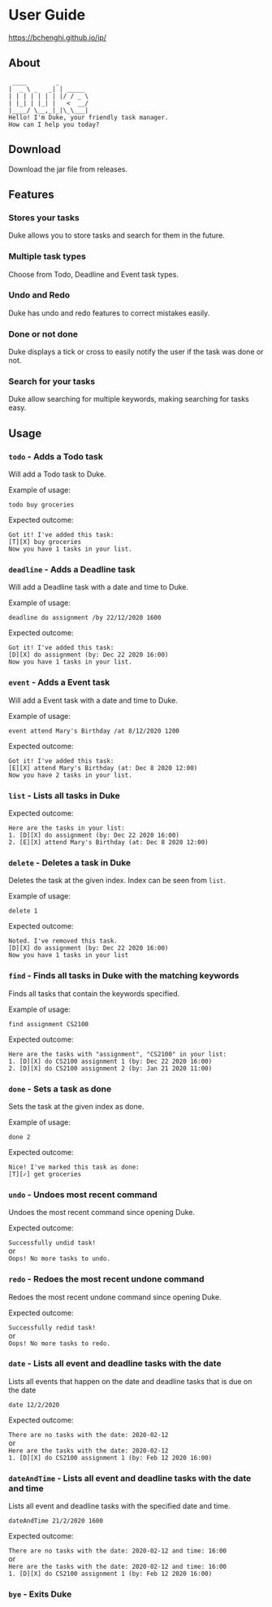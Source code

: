 # User Guide
https://bchenghi.github.io/ip/

## About
```
 ____        _        
|  _ \ _   _| | _____ 
| | | | | | | |/ / _ \
| |_| | |_| |   <  __/
|____/ \__,_|_|\_\___|
Hello! I'm Duke, your friendly task manager.
How can I help you today?
```

## Download
Download the jar file from releases.

## Features 

### Stores your tasks 
Duke allows you to store tasks and search for them in the future.

### Multiple task types
Choose from Todo, Deadline and Event task types.

### Undo and Redo
Duke has undo and redo features to correct mistakes easily.

### Done or not done
Duke displays a tick or cross to easily notify the user if the task was done or not.

### Search for your tasks
Duke allow searching for multiple keywords, making searching for tasks easy.
## Usage

### `todo` - Adds a Todo task

Will add a Todo task to Duke.

Example of usage: 

`todo buy groceries`

Expected outcome:

`Got it! I've added this task:`\
`[T][X] buy groceries`\
`Now you have 1 tasks in your list.`

### `deadline` - Adds a Deadline task

Will add a Deadline task with a date and time to Duke.

Example of usage: 

`deadline do assignment /by 22/12/2020 1600`

Expected outcome:

`Got it! I've added this task:`\
`[D][X] do assignment (by: Dec 22 2020 16:00)`\
`Now you have 1 tasks in your list.`

### `event` - Adds a Event task

Will add a Event task with a date and time to Duke.

Example of usage: 

`event attend Mary's Birthday /at 8/12/2020 1200`

Expected outcome:

`Got it! I've added this task:`\
`[E][X] attend Mary's Birthday (at: Dec 8 2020 12:00)`\
`Now you have 2 tasks in your list.`

### `list` - Lists all tasks in Duke

Expected outcome:

`Here are the tasks in your list:`\
`1. [D][X] do assignment (by: Dec 22 2020 16:00)`\
`2. [E][X] attend Mary's Birthday (at: Dec 8 2020 12:00)`

### `delete` - Deletes a task in Duke

Deletes the task at the given index. Index can be seen from `list`.

Example of usage: 

`delete 1`

Expected outcome:

`Noted. I've removed this task.`\
`[D][X] do assignment (by: Dec 22 2020 16:00)`\
`Now you have 1 tasks in your list`

### `find` - Finds all tasks in Duke with the matching keywords

Finds all tasks that contain the keywords specified.

Example of usage: 

`find assignment CS2100`

Expected outcome:

`Here are the tasks with "assignment", "CS2100" in your list:`\
`1. [D][X] do CS2100 assignment 1 (by: Dec 22 2020 16:00)`\
`2. [D][X] do CS2100 assignment 2 (by: Jan 21 2020 11:00)`

### `done` - Sets a task as done

Sets the task at the given index as done.

Example of usage:

`done 2`

Expected outcome:

`Nice! I've marked this task as done:`\
`[T][✓] get groceries`

### `undo` - Undoes most recent command

Undoes the most recent command since opening Duke.

Expected outcome:

`Successfully undid task!`\
or\
`Oops! No more tasks to undo.`

### `redo` - Redoes the most recent undone command

Redoes the most recent undone command since opening Duke.

Expected outcome:

`Successfully redid task!`\
or\
`Oops! No more tasks to redo.`

### `date` - Lists all event and deadline tasks with the date

Lists all events that happen on the date and deadline tasks that is due on the date

`date 12/2/2020`

Expected outcome:

`There are no tasks with the date: 2020-02-12`\
or\
`Here are the tasks with the date: 2020-02-12`\
`1. [D][X] do CS2100 assignment 1 (by: Feb 12 2020 16:00)`

### `dateAndTime` - Lists all event and deadline tasks with the date and time

Lists all event and deadline tasks with the specified date and time.

`dateAndTime 21/2/2020 1600`

Expected outcome:

`There are no tasks with the date: 2020-02-12 and time: 16:00`\
or\
`Here are the tasks with the date: 2020-02-12 and time: 16:00`\
`1. [D][X] do CS2100 assignment 1 (by: Feb 12 2020 16:00)`

### `bye` - Exits Duke
